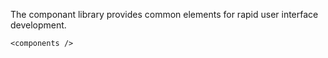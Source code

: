 The componant library provides common elements for rapid user interface development.

```
<components />
```
